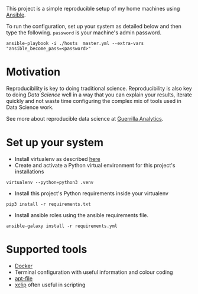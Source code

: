 This project is a simple reproducible setup of my home machines using [Ansible](https://www.ansible.com/).

To run the configuration, set up your system as detailed below and then type the following. ```password``` is your machine's admin password.
```
ansible-playbook -i ./hosts  master.yml --extra-vars "ansible_become_pass=<password>"
```
# Motivation
Reproducibility is key to doing traditional science. Reproducibility is also key to doing _Data Science_ well in a way that you can explain your results, iterate quickly and not waste time configuring the complex mix of tools used in Data Science work.

See more about reproducible data science at [Guerrilla Analytics](https://guerrilla-analytics.net).

# Set up your system
* Install virtualenv as described [here](https://virtualenv.pypa.io/en/latest/installation/)
* Create and activate a Python virtual environment for this project's installations
```
virtualenv --python=python3 .venv
```

* Install this project's Python requirements inside your virtualenv
```
pip3 install -r requirements.txt
```

* Install ansible roles using the ansible requirements file.
```
ansible-galaxy install -r requirements.yml
```

# Supported tools
* [Docker](https://hub.docker.com/)
* Terminal configuration with useful information and colour coding
* [apt-file](http://manpages.ubuntu.com/manpages/precise/man1/apt-file.1.html)
* [xclip](http://manpages.ubuntu.com/manpages/xenial/man1/xclip.1.html) often useful in scripting
